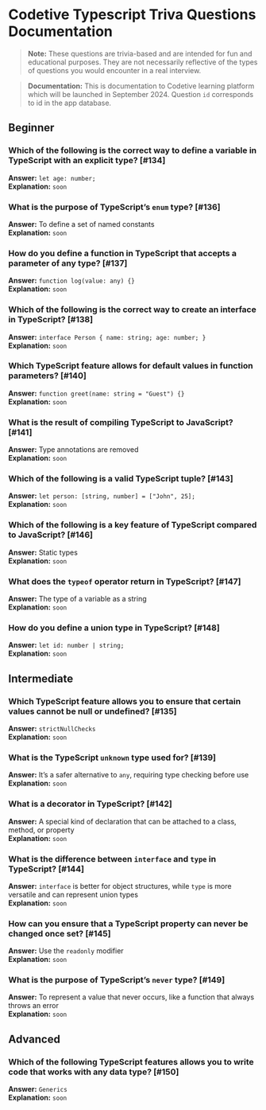 # Codetive Typescript Triva Questions Documentation

> **Note:** These questions are trivia-based and are intended for fun and educational purposes. They are not necessarily reflective of the types of questions you would encounter in a real interview.

> **Documentation:** This is documentation to Codetive learning platform which will be launched in September 2024. Question `id` corresponds to id in the app database.

## Beginner

### Which of the following is the correct way to define a variable in TypeScript with an explicit type? [#134]

**Answer:** `let age: number;`  
**Explanation:** `soon`

### What is the purpose of TypeScript’s `enum` type? [#136]

**Answer:** To define a set of named constants  
**Explanation:** `soon`

### How do you define a function in TypeScript that accepts a parameter of any type? [#137]

**Answer:** `function log(value: any) {}`  
**Explanation:** `soon`

### Which of the following is the correct way to create an interface in TypeScript? [#138]

**Answer:** `interface Person { name: string; age: number; }`  
**Explanation:** `soon`

### Which TypeScript feature allows for default values in function parameters? [#140]

**Answer:** `function greet(name: string = "Guest") {}`  
**Explanation:** `soon`

### What is the result of compiling TypeScript to JavaScript? [#141]

**Answer:** Type annotations are removed  
**Explanation:** `soon`

### Which of the following is a valid TypeScript tuple? [#143]

**Answer:** `let person: [string, number] = ["John", 25];`  
**Explanation:** `soon`

### Which of the following is a key feature of TypeScript compared to JavaScript? [#146]

**Answer:** Static types  
**Explanation:** `soon`

### What does the `typeof` operator return in TypeScript? [#147]

**Answer:** The type of a variable as a string  
**Explanation:** `soon`

### How do you define a union type in TypeScript? [#148]

**Answer:** `let id: number | string;`  
**Explanation:** `soon`

## Intermediate

### Which TypeScript feature allows you to ensure that certain values cannot be null or undefined? [#135]

**Answer:** `strictNullChecks`  
**Explanation:** `soon`

### What is the TypeScript `unknown` type used for? [#139]

**Answer:** It’s a safer alternative to `any`, requiring type checking before use  
**Explanation:** `soon`

### What is a decorator in TypeScript? [#142]

**Answer:** A special kind of declaration that can be attached to a class, method, or property  
**Explanation:** `soon`

### What is the difference between `interface` and `type` in TypeScript? [#144]

**Answer:** `interface` is better for object structures, while `type` is more versatile and can represent union types  
**Explanation:** `soon`

### How can you ensure that a TypeScript property can never be changed once set? [#145]

**Answer:** Use the `readonly` modifier  
**Explanation:** `soon`

### What is the purpose of TypeScript’s `never` type? [#149]

**Answer:** To represent a value that never occurs, like a function that always throws an error  
**Explanation:** `soon`

## Advanced

### Which of the following TypeScript features allows you to write code that works with any data type? [#150]

**Answer:** `Generics`  
**Explanation:** `soon`
